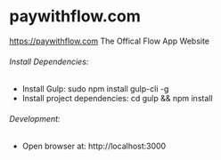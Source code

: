 # paywithflow.com
https://paywithflow.com
The Offical Flow App Website

###### Install Dependencies:
- Install Gulp: sudo npm install gulp-cli -g
- Install project dependencies: cd gulp && npm install
###### Development:
- Open browser at: http://localhost:3000
